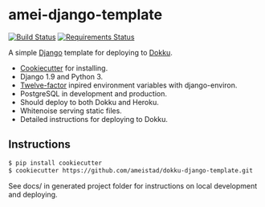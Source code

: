 # amei-django-template  
[![Build Status](https://travis-ci.org/ameistad/amei-django-template.svg?branch=master)](https://travis-ci.org/ameistad/amei-django-template)
[![Requirements Status](https://requires.io/github/ameistad/amei-django-template/requirements.svg?branch=master)](https://requires.io/github/ameistad/amei-django-template/requirements/?branch=master)

A simple [Django](http://www.djangoproject.com/ "Django project") template for deploying to [Dokku](http://progrium.viewdocs.io/dokku/ "Dokku documentation").


- [Cookiecutter](https://github.com/audreyr/cookiecutter "Cookiecutter project") for installing.
- Django 1.9 and Python 3.
- [Twelve-factor](http://12factor.net/) inpired environment variables with django-environ.
- PostgreSQL in development and production.
- Should deploy to both Dokku and Heroku.
- Whitenoise serving static files. 
- Detailed instructions for deploying to Dokku.

## Instructions
```sh
$ pip install cookiecutter
$ cookiecutter https://github.com/ameistad/dokku-django-template.git
```

See docs/ in generated project folder for instructions on local development and deploying.